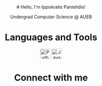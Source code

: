<div align="center">
# Hello, I'm Ippokratis Pantelidis!

Undergrad Computer Science @ AUEB



# Languages and Tools

[<img src="https://i0.wp.com/tinkercademy.com/wp-content/uploads/2018/04/python-icon.png?ssl=1" alt="Python" height="32">](https://www.python.org/)
[<img src="https://i.imgur.com/2XLgXzZ.png" alt="Java" height="32">](https://www.java.com/)

# Connect with me

</div>
